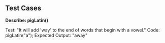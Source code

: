 ## **Test Cases**

**Describe: pigLatin()**

Test: "It will add 'way' to the end of words that begin with a vowel."
Code: pigLatin("a");
Expected Output: "away"
